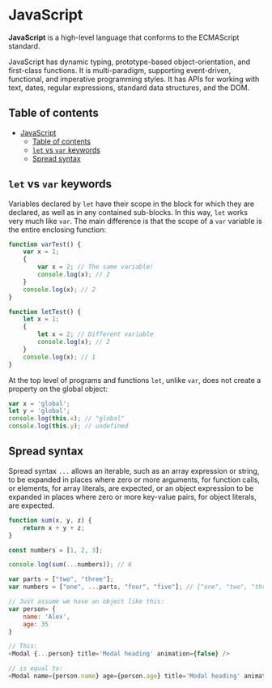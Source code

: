 # JavaScript

**JavaScript** is a high-level language that conforms to the ECMAScript standard.

JavaScript has dynamic typing, prototype-based object-orientation, and first-class functions. It is multi-paradigm, supporting event-driven, functional, and imperative programming styles. It has APIs for working with text, dates, regular expressions, standard data structures, and the DOM.

## Table of contents

- [JavaScript](#javascript)
  - [Table of contents](#table-of-contents)
  - [`let` vs `var` keywords](#let-vs-var-keywords)
  - [Spread syntax](#spread-syntax)

## `let` vs `var` keywords

Variables declared by `let` have their scope in the block for which they are declared, as well as in any contained sub-blocks. In this way, `let` works very much like `var`. The main difference is that the scope of a `var` variable is the entire enclosing function:

```js
function varTest() {
    var x = 1;
    {
        var x = 2; // The same variable!
        console.log(x); // 2
    }
    console.log(x); // 2
}

function letTest() {
    let x = 1;
    {
        let x = 2; // Different variable
        console.log(x); // 2
    }
    console.log(x); // 1
}
```

At the top level of programs and functions `let`, unlike `var`, does not create a property on the global object:

```js
var x = 'global';
let y = 'global';
console.log(this.x); // "global"
console.log(this.y); // undefined
```

## Spread syntax

Spread syntax `...` allows an iterable, such as an array expression or string, to be expanded in places where zero or more arguments, for function calls, or elements, for array literals, are expected, or an object expression to be expanded in places where zero or more key-value pairs, for object literals, are expected.

```js
function sum(x, y, z) {
    return x + y + z;
}

const numbers = [1, 2, 3];

console.log(sum(...numbers)); // 6

```

```js
var parts = ["two", "three"];
var numbers = ["one", ...parts, "four", "five"]; // ["one", "two", "three", "four", "five"]
```

```js
// Just assume we have an object like this:
var person= {
    name: 'Alex',
    age: 35
}

// This:
<Modal {...person} title='Modal heading' animation={false} />

// is equal to:
<Modal name={person.name} age={person.age} title='Modal heading' animation={false} />
```
